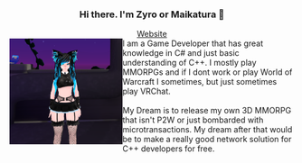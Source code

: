 <center>
	<h3>Hi there. I'm Zyro or Maikatura 👋</h3>
	<a href="https://maikatura.com">Website</a>
</center>



<img align="left" width="200px" src="images/VRCAvatar.png" />
I am a Game Developer that has great knowledge in C# and just basic understanding of C++.
I mostly play MMORPGs and if I dont work or play World of Warcraft I sometimes, but just sometimes play VRChat.
<br><br>
My Dream is to release my own 3D MMORPG that isn't P2W or just bombarded with microtransactions.
My dream after that would be to make a really good network solution for C++ developers for free.